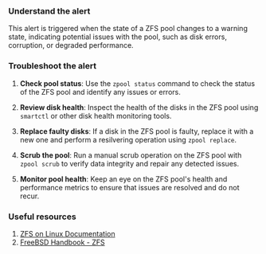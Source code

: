 ### Understand the alert

This alert is triggered when the state of a ZFS pool changes to a warning state, indicating potential issues with the pool, such as disk errors, corruption, or degraded performance.

### Troubleshoot the alert

1. **Check pool status**: Use the `zpool status` command to check the status of the ZFS pool and identify any issues or errors.

2. **Review disk health**: Inspect the health of the disks in the ZFS pool using `smartctl` or other disk health monitoring tools.

3. **Replace faulty disks**: If a disk in the ZFS pool is faulty, replace it with a new one and perform a resilvering operation using `zpool replace`.

4. **Scrub the pool**: Run a manual scrub operation on the ZFS pool with `zpool scrub` to verify data integrity and repair any detected issues.

5. **Monitor pool health**: Keep an eye on the ZFS pool's health and performance metrics to ensure that issues are resolved and do not recur.

### Useful resources

1. [ZFS on Linux Documentation](https://openzfs.github.io/openzfs-docs/)
2. [FreeBSD Handbook - ZFS](https://www.freebsd.org/doc/handbook/zfs.html)
